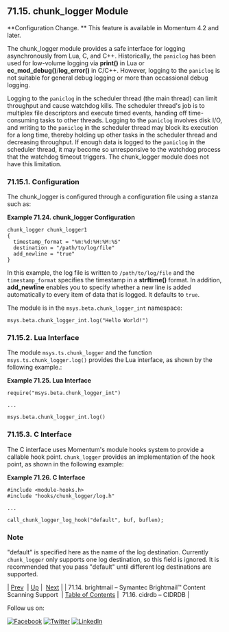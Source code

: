 ## 71.15. chunk_logger Module

<a class="indexterm" name="idp20229008"></a>

**Configuration Change. ** This feature is available in Momentum 4.2 and later.

The chunk_logger module provides a safe interface for logging asynchronously from Lua, C, and C++. Historically, the `paniclog` has been used for low-volume logging via **print()** in Lua or **ec_mod_debug()**/**log_error()** in C/C++. However, logging to the `paniclog` is not suitable for general debug logging or more than occassional debug logging.

Logging to the `paniclog` in the scheduler thread (the main thread) can limit throughput and cause watchdog kills. The scheduler thread's job is to multiplex file descriptors and execute timed events, handing off time-consuming tasks to other threads. Logging to the `paniclog` involves disk I/O, and writing to the `paniclog` in the scheduler thread may block its execution for a long time, thereby holding up other tasks in the scheduler thread and decreasing throughput. If enough data is logged to the `paniclog` in the scheduler thread, it may become so unresponsive to the watchdog process that the watchdog timeout triggers. The chunk_logger module does not have this limitation.

### 71.15.1. Configuration

The chunk_logger is configured through a configuration file using a stanza such as:

<a name="example.chunk_logger"></a>

**Example 71.24. chunk_logger Configuration**

```
chunk_logger chunk_logger1
{
  timestamp_format = "%m:%d:%H:%M:%S"
  destination = "/path/to/log/file"
  add_newline = "true"
}
```

In this example, the log file is written to `/path/to/log/file` and the `timestamp_format` specifies the timestamp in a **strftime()** format. In addition, **add_newline** enables you to specify whether a new line is added automatically to every item of data that is logged. It defaults to `true`.

The module is in the `msys.beta.chunk_logger_int` namespace:

`msys.beta.chunk_logger_int.log("Hello World!")`
### 71.15.2. Lua Interface

The module `msys.ts.chunk_logger` and the function `msys.ts.chunk_logger.log()` provides the Lua interface, as shown by the following example.:

<a name="example.chunk_logger.lua_interface"></a>

**Example 71.25. Lua Interface**

```
require("msys.beta.chunk_logger_int")

...

msys.beta.chunk_logger_int.log()
```

### 71.15.3. C Interface

The C interface uses Momentum's module hooks system to provide a callable hook point. `chunk_logger` provides an implementation of the hook point, as shown in the following example:

<a name="example.chunk_logger.c_interface"></a>

**Example 71.26. C Interface**

```
#include <module-hooks.h>
#include "hooks/chunk_logger/log.h"

...

call_chunk_logger_log_hook("default", buf, buflen);
```

### Note

"default" is specified here as the name of the log destination. Currently `chunk_logger` only supports one log destination, so this field is ignored. It is recommended that you pass "default" until different log destinations are supported.

| [Prev](modules.brightmail.php)  | [Up](modules.php) |  [Next](modules.cidrdb.php) |
| 71.14. brightmail – Symantec Brightmail™ Content Scanning Support  | [Table of Contents](index.php) |  71.16. cidrdb – CIDRDB |

Follow us on:

[![Facebook](https://support.messagesystems.com/images/icon-facebook.png)](http://www.facebook.com/messagesystems) [![Twitter](https://support.messagesystems.com/images/icon-twitter.png)](http://twitter.com/#!/MessageSystems) [![LinkedIn](https://support.messagesystems.com/images/icon-linkedin.png)](http://www.linkedin.com/company/message-systems)